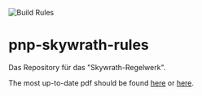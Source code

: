 ![Build Rules](https://github.com/EagleoutIce/pnp-skywrath-rules/workflows/Build%20Rules/badge.svg)

# pnp-skywrath-rules
Das Repository für das "Skywrath-Regelwerk".

The most up-to-date pdf should be found [here](https://eagleoutice.github.io/pnp-skywrath-rules/skywrath-regelwerk.pdf) or [here](https://eagleoutice.github.io/pnp-skywrath-rules/index.html).
